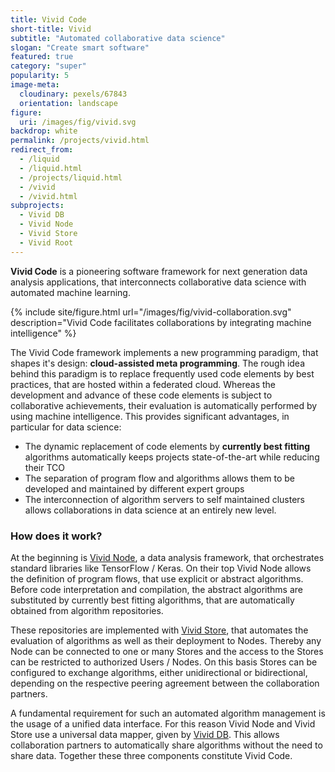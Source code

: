 ```yaml
---
title: Vivid Code
short-title: Vivid
subtitle: "Automated collaborative data science"
slogan: "Create smart software"
featured: true
category: "super"
popularity: 5
image-meta:
  cloudinary: pexels/67843
  orientation: landscape
figure:
  uri: /images/fig/vivid.svg
backdrop: white
permalink: /projects/vivid.html
redirect_from:
  - /liquid
  - /liquid.html
  - /projects/liquid.html
  - /vivid
  - /vivid.html
subprojects:
  - Vivid DB
  - Vivid Node
  - Vivid Store
  - Vivid Root
---
```


**Vivid Code** is a pioneering software framework for next generation data
analysis applications, that interconnects collaborative data science with
automated machine learning.

{% include site/figure.html url="/images/fig/vivid-collaboration.svg"
  description="Vivid Code facilitates collaborations by integrating machine
  intelligence" %}

The Vivid Code framework implements a new programming paradigm, that shapes it's
design: **cloud-assisted meta programming**. The rough idea behind this paradigm
is to replace frequently used code elements by best practices, that are
hosted within a federated cloud. Whereas the development and advance of these
code elements is subject to collaborative achievements, their evaluation is
automatically performed by using machine intelligence. This provides significant
advantages, in particular for data science:

* The dynamic replacement of code elements by **currently best fitting**
  algorithms automatically keeps projects state-of-the-art while reducing their
  TCO
* The separation of program flow and algorithms allows them to be developed and
  maintained by different expert groups
* The interconnection of algorithm servers to self maintained clusters allows
  collaborations in data science at an entirely new level.

### How does it work?

At the beginning is [Vivid Node](/projects/rian.html), a data analysis
framework, that orchestrates standard libraries like TensorFlow / Keras. On
their top Vivid Node allows the definition of program flows, that use explicit
or abstract algorithms. Before code interpretation and compilation, the abstract
algorithms are substituted by currently best fitting algorithms, that are
automatically obtained from algorithm repositories.

These repositories are implemented with [Vivid Store](/projects/brea.html), that
automates the evaluation of algorithms as well as their deployment to Nodes.
Thereby any Node can be connected to one or many Stores and the access to the
Stores can be restricted to authorized Users / Nodes. On this basis Stores can
be configured to exchange algorithms, either unidirectional or bidirectional,
depending on the respective peering agreement between the collaboration
partners.

A fundamental requirement for such an automated algorithm management is the
usage of a unified data interface. For this reason Vivid Node and Vivid Store
use a universal data mapper, given by [Vivid DB](/projects/deet.html). This
allows collaboration partners to automatically share algorithms without the need
to share data. Together these three components constitute Vivid Code.
